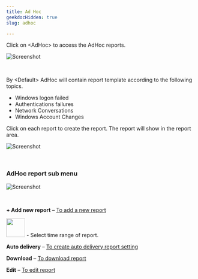 ```yaml
---
title: Ad Hoc
geekdocHidden: true
slug: adhoc

---
```


Click on \<AdHoc> to access the AdHoc reports.

![Screenshot](/cloud_vista/loganalytics/images/adhoc.png)

&nbsp;

By \<Default> AdHoc will contain report template according to the following topics.
* Windows logon failed
* Authentications failures
* Network Conversations
* Windows Account Changes

Click on each report to create the report. The report will show in the report area.

![Screenshot](/cloud_vista/loganalytics/images/Reports_AdHoc.PNG)

&nbsp;

### AdHoc report sub menu

![Screenshot](/cloud_vista/loganalytics/images/adhocsubmenu.png)

&nbsp;


<strong>+ Add new report</strong> – <a href="/cloud_vista/loganalytics/reports/adhoc/addreport">To add a new report</a>

<img src="/cloud_vista/loganalytics/images/timeicon.png" width="50px"> - Select time range of report.

<strong>Auto delivery</strong> – <a href="/cloud_vista/loganalytics/reports/adhoc/autodelivery">To create auto delivery report setting</a>

<strong>Download</strong> – <a href="/cloud_vista/loganalytics/reports/adhoc/downloadreport">To download report</a>

<strong>Edit</strong> – <a href="/cloud_vista/loganalytics/reports/adhoc/editreport">To edit report</a>



